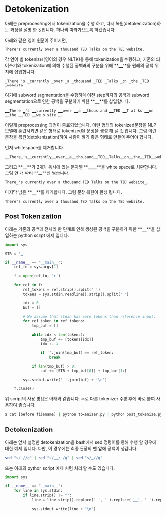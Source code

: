 # Detokenization

아래는 preprocessing에서 tokenization을 수행 하고, 다시 복원(detokenization)하는 과정을 설명 한 것입니다. 하나씩 따라가보도록 하겠습니다.

아래와 같은 영어 원문이 주어지면,
```
There's currently over a thousand TED Talks on the TED website.
```
각 언어 별 tokenizer(영어의 경우 NLTK)를 통해 tokenization을 수행하고, 기존의 띄어쓰기와 tokenization에 의해 수행된 공백과의 구분을 위해 **▁**을 원래의 공백 위치에 삽입합니다.
```
▁There 's ▁currently ▁over ▁a ▁thousand ▁TED ▁Talks ▁on ▁the ▁TED ▁website .
```
여기에 subword segmentation을 수행하며 이전 step까지의 공백과 subword segmentation으로 인한 공백을 구분하기 위한 **▁**를 삽입합니다.
```
▁▁There ▁'s ▁▁currently ▁▁over ▁▁a ▁▁thous and ▁▁TED ▁▁T al ks ▁▁on ▁▁the ▁▁TED ▁▁we b site ▁.
```
이렇게 preprocessing 과정이 종료되었습니다. 이런 형태의 tokenized문장을 NLP 모델에 훈련시키면 같은 형태로 tokenized된 문장을 생성 해 낼 것 입니다. 그럼 이런 문장을 복원(detokenization)하여 사람이 읽기 좋은 형태로 만들어 주어야 합니다.

먼저 whitespace를 제거합니다.
```
▁▁There▁'s▁▁currently▁▁over▁▁a▁▁thousand▁▁TED▁▁Talks▁▁on▁▁the▁▁TED▁▁website▁.
```
그리고 **▁**가 2개가 동시에 있는 문자열 **▁▁**을 white space로 치환합니다. 그럼 한 개 짜리 **▁**만 남습니다.
```
There▁'s currently over a thousand TED Talks on the TED website▁.
```
마지막 남은 **▁**를 제거합니다. 그럼 문장 복원이 완성 됩니다.
```
There's currently over a thousand TED Talks on the TED website.
```

## Post Tokenization

아래는 기존의 공백과 전처리 한 단계로 인해 생성된 공백을 구분하기 위한 **▁**을 삽입하는 python script 에제 입니다.

```python
import sys

STR = '▁'

if __name__ == "__main__":
    ref_fn = sys.argv[1]

    f = open(ref_fn, 'r')

    for ref in f:
        ref_tokens = ref.strip().split(' ')
        tokens = sys.stdin.readline().strip().split(' ')

        idx = 0
        buf = []

        # We assume that stdin has more tokens than reference input.
        for ref_token in ref_tokens:
            tmp_buf = []

            while idx < len(tokens):
                tmp_buf += [tokens[idx]]
                idx += 1

                if ''.join(tmp_buf) == ref_token:
                    break

            if len(tmp_buf) > 0:
                buf += [STR + tmp_buf[0]] + tmp_buf[1:]

        sys.stdout.write(' '.join(buf) + '\n')

    f.close()
```

위 script의 사용 방법은 아래와 같습니다. 주로 다른 tokenizer 수행 후에 바로 붙여 사용하여 좋습니다.

```bash
$ cat [before filename] | python tokenizer.py | python post_tokenize.py [before filename]
```

## Detokenization

아래는 앞서 설명한 detokenization을 bash에서 sed 명령어를 통해 수행 할 경우에 대한 예제 입니다. 다만, 이 경우에는 최종 문장의 맨 앞에 공백이 생깁니다.

```bash
sed "s/ //g" | sed "s/▁▁/ /g" | sed "s/▁//g"
```

또는 아래의 python script 예제 처럼 처리 할 수도 있습니다.

```python
import sys

if __name__ == "__main__":
    for line in sys.stdin:
        if line.strip() != "":
            line = line.strip().replace(' ', '').replace('▁▁', ' ').replace('▁', '').strip()

            sys.stdout.write(line + '\n')
```